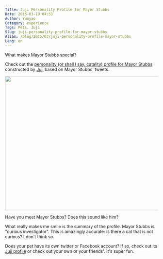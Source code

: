 ```yaml
---
Title: Juji Personality Profile for Mayor Stubbs
Date: 2015-03-19 04:53
Author: Yunyao
Category: experience
Tags: Pets, Juji
Slug: juji-personality-profile-for-mayor-stubbs
Alias: /blog/2015/03/juji-personality-profile-mayor-stubbs
Lang: en
---
```


What makes Mayor Stubbs special?

Check out the [personality (or shall I say, catality) profile for Mayor Stubbs](https://juji.io/me/mayorstubbs/basic) constructed by [Juji](http://juji.io) based on Mayor Stubbs' tweets.

[<img src="https://farm8.staticflickr.com/7284/16834543076_c586586022_c.jpg" width="656" height="443" />](https://juji.io/me/mayorstubbs/basic)

Have you meet Mayor Stubbs? Does this sound like him?

What really makes me smile is the summary of the profile. Mayor Stubbs is "curious investigator". This is amazingly accurate: is there a cat that is not curious? I don't think so.

Does your pet have its own twitter or Facebook account? If so, check out its [Juji profile](http://juji.io) or check out your own or your friends'. It's super fun.
